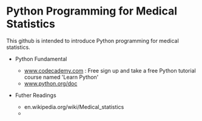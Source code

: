 # Python Programming for Medical Statistics

This github is intended to introduce Python programming for medical statistics.

- Python Fundamental
  - www.codecademy.com : Free sign up and take a free Python tutorial course named 'Learn Python'
  - www.python.org/doc


- Futher Readings
  - en.wikipedia.org/wiki/Medical_statistics
  - 
